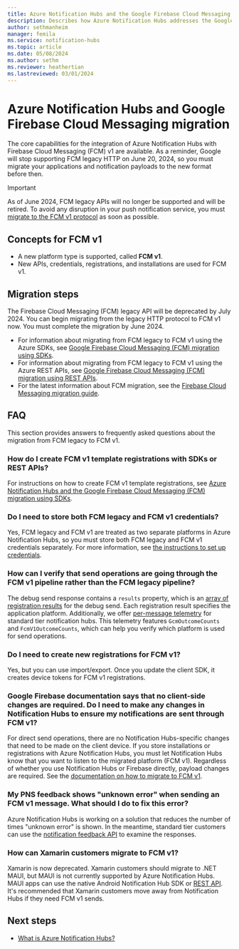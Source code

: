 ```yaml
---
title: Azure Notification Hubs and the Google Firebase Cloud Messaging (FCM) migration using REST APIs and SDKs
description: Describes how Azure Notification Hubs addresses the Google GCM to FCM migration using either REST APIs or SDKs.
author: sethmanheim
manager: femila
ms.service: notification-hubs
ms.topic: article
ms.date: 05/08/2024
ms.author: sethm
ms.reviewer: heathertian
ms.lastreviewed: 03/01/2024
---
```


# Azure Notification Hubs and Google Firebase Cloud Messaging migration

The core capabilities for the integration of Azure Notification Hubs with Firebase Cloud Messaging (FCM) v1 are available. As a reminder, Google will stop supporting FCM legacy HTTP on June 20, 2024, so you must migrate your applications and notification payloads to the new format before then.

> [!IMPORTANT]
> As of June 2024, FCM legacy APIs will no longer be supported and will be retired. To avoid any disruption in your push notification service, you must [migrate to the FCM v1 protocol](#migration-steps) as soon as possible.

## Concepts for FCM v1

- A new platform type is supported, called **FCM v1**.
- New APIs, credentials, registrations, and installations are used for FCM v1.

## Migration steps

The Firebase Cloud Messaging (FCM) legacy API will be deprecated by July 2024. You can begin migrating from the legacy HTTP protocol to FCM v1 now. You must complete the migration by June 2024.

- For information about migrating from FCM legacy to FCM v1 using the Azure SDKs, see [Google Firebase Cloud Messaging (FCM) migration using SDKs](firebase-migration-sdk.md).
- For information about migrating from FCM legacy to FCM v1 using the Azure REST APIs, see [Google Firebase Cloud Messaging (FCM) migration using REST APIs](firebase-migration-rest.md).
- For the latest information about FCM migration, see the [Firebase Cloud Messaging migration guide](https://firebase.google.com/docs/cloud-messaging/migrate-v1).

## FAQ

This section provides answers to frequently asked questions about the migration from FCM legacy to FCM v1.

### How do I create FCM v1 template registrations with SDKs or REST APIs? 

For instructions on how to create FCM v1 template registrations, see [Azure Notification Hubs and the Google Firebase Cloud Messaging (FCM) migration using SDKs](firebase-migration-sdk.md#android-sdk).

### Do I need to store both FCM legacy and FCM v1 credentials?

Yes, FCM legacy and FCM v1 are treated as two separate platforms in Azure Notification Hubs, so you must store both FCM legacy and FCM v1 credentials separately. For more information, see [the instructions to set up credentials](firebase-migration-rest.md#create-google-service-account-json-file).

### How can I verify that send operations are going through the FCM v1 pipeline rather than the FCM legacy pipeline?

The debug send response contains a `results` property, which is an [array of registration results](/rest/api/notificationhubs/notification-hubs/debug-send?tabs=HTTP#registrationresult) for the debug send. Each registration result specifies the application platform. Additionally, we offer [per-message telemetry](/rest/api/notificationhubs/get-notification-message-telemetry) for standard tier notification hubs. This telemetry features `GcmOutcomeCounts` and `FcmV1OutcomeCounts`, which can help you verify which platform is used for send operations.

### Do I need to create new registrations for FCM v1?

Yes, but you can use import/export. Once you update the client SDK, it creates device tokens for FCM v1 registrations.

### Google Firebase documentation says that no client-side changes are required. Do I need to make any changes in Notification Hubs to ensure my notifications are sent through FCM v1?

For direct send operations, there are no Notification Hubs-specific changes that need to be made on the client device. If you store installations or registrations with Azure Notification Hubs, you must let Notification Hubs know that you want to listen to the migrated platform (FCM v1). Regardless of whether you use Notification Hubs or Firebase directly, payload changes are required. See the [documentation on how to migrate to FCM v1](notification-hubs-gcm-to-fcm.md).

### My PNS feedback shows "unknown error" when sending an FCM v1 message. What should I do to fix this error?

Azure Notification Hubs is working on a solution that reduces the number of times "unknown error" is shown. In the meantime, standard tier customers can use the [notification feedback API](/rest/api/notificationhubs/get-pns-feedback) to examine the responses.

### How can Xamarin customers migrate to FCM v1?

Xamarin is now deprecated. Xamarin customers should migrate to .NET MAUI, but MAUI is not currently supported by Azure Notification Hubs. MAUI apps can use the native Android Notification Hub SDK or [REST API](firebase-migration-rest.md#step-2-manage-registration-and-installation). It's recommended that Xamarin customers move away from Notification Hubs if they need FCM v1 sends.

## Next steps

- [What is Azure Notification Hubs?](notification-hubs-push-notification-overview.md)
